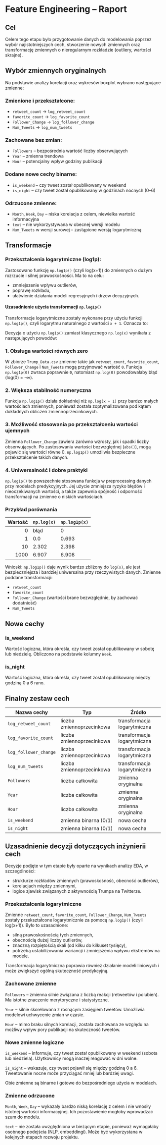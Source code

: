 # Feature Engineering – Raport

## Cel  
Celem tego etapu było przygotowanie danych do modelowania poprzez wybór najistotniejszych cech, stworzenie nowych zmiennych oraz transformację zmiennych o nieregularnym rozkładzie (outliery, wartości skrajne).

## Wybór zmiennych oryginalnych

Na podstawie analizy korelacji oraz wykresów boxplot wybrano następujące zmienne:

### Zmienione i przekształcone:
- `retweet_count` → `log_retweet_count`  
- `favorite_count` → `log_favorite_count`  
- `Follower_Change` → `log_follower_change`  
- `Num_Tweets` → `log_num_tweets`

### Zachowane bez zmian:
- `Followers` – bezpośrednia wartość liczby obserwujących  
- `Year` – zmienna trendowa  
- `Hour` – potencjalny wpływ godziny publikacji  

### Dodane nowe cechy binarne:
- `is_weekend` – czy tweet został opublikowany w weekend  
- `is_night` – czy tweet został opublikowany w godzinach nocnych (0–6)  

### Odrzucone zmienne:
- `Month`, `Week`, `Day` – niska korelacja z celem, niewielka wartość informacyjna  
- `text` – nie wykorzystywana w obecnej wersji modelu  
- `Num_Tweets` w wersji surowej – zastąpione wersją logarytmiczną

## Transformacje

### Przekształcenia logarytmiczne (log1p):
Zastosowano funkcję `np.log1p()` (czyli log(x+1)) do zmiennych o dużym rozrzucie i silnej prawoskośności. Ma to na celu:
- zmniejszenie wpływu outlierów,
- poprawę rozkładu,
- ułatwienie działania modeli regresyjnych i drzew decyzyjnych.

#### Uzasadnienie użycia transformacji `np.log1p()`

Transformacje logarytmiczne zostały wykonane przy użyciu funkcji `np.log1p()`, czyli logarytmu naturalnego z wartości `x + 1`. Oznacza to:

Decyzja o użyciu `np.log1p()` zamiast klasycznego `np.log(x)` wynikała z następujących powodów:

### 1. Obsługa wartości równych zero
W zbiorze `Trump_Data.csv` zmienne takie jak `retweet_count`, `favorite_count`, `Follower_Change` i `Num_Tweets` mogą przyjmować wartość `0`. Funkcja `np.log1p(0)` zwraca poprawnie `0`, natomiast `np.log(0)` powodowałaby błąd (log(0) = -∞).

### 2. Większa stabilność numeryczna
Funkcja `np.log1p()` działa dokładniej niż `np.log(x + 1)` przy bardzo małych wartościach zmiennych, ponieważ została zoptymalizowana pod kątem dokładnych obliczeń zmiennoprzecinkowych.

### 3. Możliwość stosowania po przekształceniu wartości ujemnych
Zmienna `Follower_Change` zawiera zarówno wzrosty, jak i spadki liczby obserwujących. Po zastosowaniu wartości bezwzględnej (`abs()`), mogą pojawić się wartości równe 0. `np.log1p()` umożliwia bezpieczne przekształcenie takich danych.

### 4. Uniwersalność i dobre praktyki
`np.log1p()` to powszechnie stosowana funkcja w preprocessing danych przy modelach predykcyjnych. Jej użycie zmniejsza ryzyko błędów i nieoczekiwanych wartości, a także zapewnia spójność i odporność transformacji na zmienne o niskich wartościach.

### Przykład porównania

| Wartość | `np.log(x)` | `np.log1p(x)` |
|--------:|-------------|----------------|
| 0       | błąd        | 0              |
| 1       | 0.0         | 0.693          |
| 10      | 2.302       | 2.398          |
| 1000    | 6.907       | 6.908          |

Wnioski: `np.log1p()` daje wynik bardzo zbliżony do `log(x)`, ale jest bezpieczniejsza i bardziej uniwersalna przy rzeczywistych danych.
Zmienne poddane transformacji:
- `retweet_count`
- `favorite_count`
- `Follower_Change` (wartości brane bezwzględnie, by zachować dodatniość)
- `Num_Tweets`



## Nowe cechy

### is_weekend  
Wartość logiczna, która określa, czy tweet został opublikowany w sobotę lub niedzielę. Obliczono na podstawie kolumny `Week`.

### is_night  
Wartość logiczna, która określa, czy tweet został opublikowany między godziną 0 a 6 rano.

## Finalny zestaw cech

| Nazwa cechy           | Typ                        | Źródło                       |
|------------------------|-----------------------------|-------------------------------|
| `log_retweet_count`    | liczba zmiennoprzecinkowa   | transformacja logarytmiczna |
| `log_favorite_count`   | liczba zmiennoprzecinkowa   | transformacja logarytmiczna |
| `log_follower_change`  | liczba zmiennoprzecinkowa   | transformacja logarytmiczna |
| `log_num_tweets`       | liczba zmiennoprzecinkowa   | transformacja logarytmiczna |
| `Followers`            | liczba całkowita            | zmienna oryginalna          |
| `Year`                 | liczba całkowita            | zmienna oryginalna          |
| `Hour`                 | liczba całkowita            | zmienna oryginalna          |
| `is_weekend`           | zmienna binarna (0/1)       | nowa cecha                  |
| `is_night`             | zmienna binarna (0/1)       | nowa cecha                  |

## Uzasadnienie decyzji dotyczących inżynierii cech

Decyzje podjęte w tym etapie były oparte na wynikach analizy EDA, w szczególności:
- strukturze rozkładów zmiennych (prawoskośność, obecność outlierów),
- korelacjach między zmiennymi,
- logice zjawisk związanych z aktywnością Trumpa na Twitterze.

### Przekształcenia logarytmiczne

Zmienne `retweet_count`, `favorite_count`, `Follower_Change`, `Num_Tweets` zostały przekształcone logarytmicznie za pomocą `np.log1p()` (czyli log(x+1)). Było to uzasadnione:
- silną prawoskośnością tych zmiennych,
- obecnością dużej liczby outlierów,
- znaczną rozpiętością skali (od kilku do kilkuset tysięcy),
- potrzebą ustabilizowania wariancji i zmniejszenia wpływu ekstremów na modele.

Transformacja logarytmiczna poprawia również działanie modeli liniowych i może zwiększyć ogólną skuteczność predykcyjną.

### Zachowane zmienne

`Followers` – zmienna silnie związana z liczbą reakcji (retweetów i polubień). Ma istotne znaczenie merytoryczne i statystyczne.

`Year` – silnie skorelowana z rosnącym zasięgiem tweetów. Umożliwia modelowi uchwycenie zmian w czasie.

`Hour` – mimo braku silnych korelacji, została zachowana ze względu na możliwy wpływ pory publikacji na skuteczność tweetów.

### Nowe zmienne logiczne

`is_weekend` – informuje, czy tweet został opublikowany w weekend (sobota lub niedziela). Użytkownicy mogą inaczej reagować w dni wolne.

`is_night` – wskazuje, czy tweet pojawił się między godziną 0 a 6. Tweetowanie nocne może przyciągać mniej lub bardziej uwagi.

Obie zmienne są binarne i gotowe do bezpośredniego użycia w modelach.

### Zmienne odrzucone

`Month`, `Week`, `Day` – wykazały bardzo niską korelację z celem i nie wnosiły istotnej wartości informacyjnej. Ich pozostawienie mogłoby wprowadzać szum do modelu.

`text` – nie została uwzględniona w bieżącym etapie, ponieważ wymagałaby osobnego podejścia (NLP, embeddingi). Może być wykorzystana w kolejnych etapach rozwoju projektu.